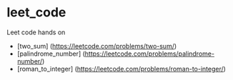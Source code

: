 # leet_code
Leet code hands on

- [two_sum] (https://leetcode.com/problems/two-sum/)
- [palindrome_number] (https://leetcode.com/problems/palindrome-number/)
- [roman_to_integer] (https://leetcode.com/problems/roman-to-integer/)
